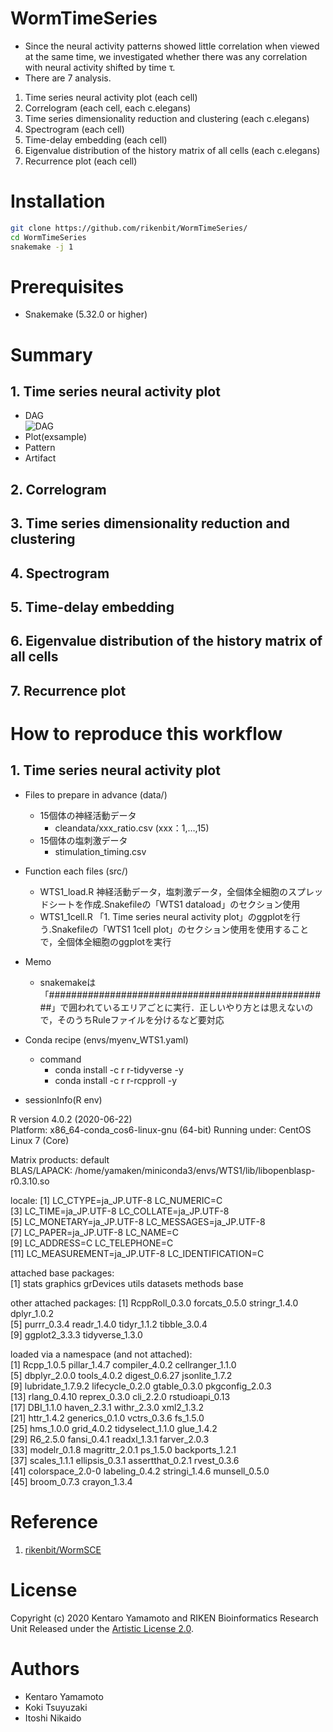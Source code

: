 # WormTimeSeries
- Since the neural activity patterns showed little correlation when viewed at the same time, we investigated whether there was any correlation with neural activity shifted by time τ.
- There are 7 analysis.  
1. Time series neural activity plot (each cell)  
2. Correlogram (each cell, each c.elegans)  
3. Time series dimensionality reduction and clustering (each c.elegans)  
4. Spectrogram (each cell)  
5. Time-delay embedding (each cell)  
6. Eigenvalue distribution of the history matrix of all cells (each c.elegans)  
7. Recurrence plot (each cell)


Installation
======
```bash
git clone https://github.com/rikenbit/WormTimeSeries/
cd WormTimeSeries
snakemake -j 1
```
# Prerequisites
- Snakemake (5.32.0 or higher)

# Summary
## 1. Time series neural activity plot  
- DAG  
![DAG](output/WTS1/dag.png)
- Plot(exsample)  
- Pattern  
- Artifact

## 2. Correlogram  
## 3. Time series dimensionality reduction and clustering  
## 4. Spectrogram  
## 5. Time-delay embedding  
## 6. Eigenvalue distribution of the history matrix of all cells  
## 7. Recurrence plot  

# How to reproduce this workflow
## 1. Time series neural activity plot  
- Files to prepare in advance (data/)
	- 15個体の神経活動データ
		- cleandata/xxx_ratio.csv (xxx：1,…,15)
	- 15個体の塩刺激データ
		- stimulation_timing.csv

- Function each files (src/)
	- WTS1_load.R
		神経活動データ，塩刺激データ，全個体全細胞のスプレッドシートを作成.Snakefileの「WTS1 dataload」のセクション使用
	- WTS1_1cell.R
		「1. Time series neural activity plot」のggplotを行う.Snakefileの「WTS1 1cell plot」のセクション使用を使用することで，全個体全細胞のggplotを実行

- Memo
	- snakemakeは「###################################################」で囲われているエリアごとに実行．正しいやり方とは思えないので，そのうちRuleファイルを分けるなど要対応


- Conda recipe (envs/myenv_WTS1.yaml)
	- command
		- conda install -c r r-tidyverse -y
		- conda install -c r r-rcpproll -y

- sessionInfo(R env)  

R version 4.0.2 (2020-06-22)  
Platform: x86_64-conda_cos6-linux-gnu (64-bit)
Running under: CentOS Linux 7 (Core)  

Matrix products: default  
BLAS/LAPACK: /home/yamaken/miniconda3/envs/WTS1/lib/libopenblasp-r0.3.10.so  

locale:
 [1] LC_CTYPE=ja_JP.UTF-8       LC_NUMERIC=C  
 [3] LC_TIME=ja_JP.UTF-8        LC_COLLATE=ja_JP.UTF-8  
 [5] LC_MONETARY=ja_JP.UTF-8    LC_MESSAGES=ja_JP.UTF-8   
 [7] LC_PAPER=ja_JP.UTF-8       LC_NAME=C  
 [9] LC_ADDRESS=C               LC_TELEPHONE=C  
[11] LC_MEASUREMENT=ja_JP.UTF-8 LC_IDENTIFICATION=C  

attached base packages:  
[1] stats     graphics  grDevices utils     datasets  methods   base  

other attached packages:
 [1] RcppRoll_0.3.0  forcats_0.5.0   stringr_1.4.0   dplyr_1.0.2  
 [5] purrr_0.3.4     readr_1.4.0     tidyr_1.1.2     tibble_3.0.4  
 [9] ggplot2_3.3.3   tidyverse_1.3.0

loaded via a namespace (and not attached):  
 [1] Rcpp_1.0.5        pillar_1.4.7      compiler_4.0.2    cellranger_1.1.0  
 [5] dbplyr_2.0.0      tools_4.0.2       digest_0.6.27     jsonlite_1.7.2  
 [9] lubridate_1.7.9.2 lifecycle_0.2.0   gtable_0.3.0      pkgconfig_2.0.3  
[13] rlang_0.4.10      reprex_0.3.0      cli_2.2.0         rstudioapi_0.13  
[17] DBI_1.1.0         haven_2.3.1       withr_2.3.0       xml2_1.3.2  
[21] httr_1.4.2        generics_0.1.0    vctrs_0.3.6       fs_1.5.0  
[25] hms_1.0.0         grid_4.0.2        tidyselect_1.1.0  glue_1.4.2  
[29] R6_2.5.0          fansi_0.4.1       readxl_1.3.1      farver_2.0.3  
[33] modelr_0.1.8      magrittr_2.0.1    ps_1.5.0          backports_1.2.1  
[37] scales_1.1.1      ellipsis_0.3.1    assertthat_0.2.1  rvest_0.3.6  
[41] colorspace_2.0-0  labeling_0.4.2    stringi_1.4.6     munsell_0.5.0  
[45] broom_0.7.3       crayon_1.3.4  

# Reference
1. [rikenbit/WormSCE](https://github.com/rikenbit/WormSCE)

# License
Copyright (c) 2020 Kentaro Yamamoto and RIKEN Bioinformatics Research Unit Released under the [Artistic License 2.0](http://www.perlfoundation.org/artistic_license_2_0).

# Authors
- Kentaro Yamamoto
- Koki Tsuyuzaki
- Itoshi Nikaido